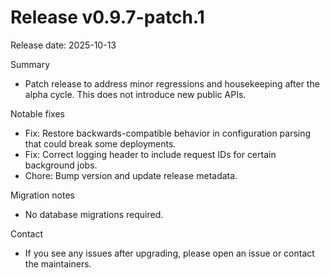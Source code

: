 # Release v0.9.7-patch.1

Release date: 2025-10-13

Summary
- Patch release to address minor regressions and housekeeping after the alpha cycle. This does not introduce new public APIs.

Notable fixes
- Fix: Restore backwards-compatible behavior in configuration parsing that could break some deployments.
- Fix: Correct logging header to include request IDs for certain background jobs.
- Chore: Bump version and update release metadata.

Migration notes
- No database migrations required.

Contact
- If you see any issues after upgrading, please open an issue or contact the maintainers.

